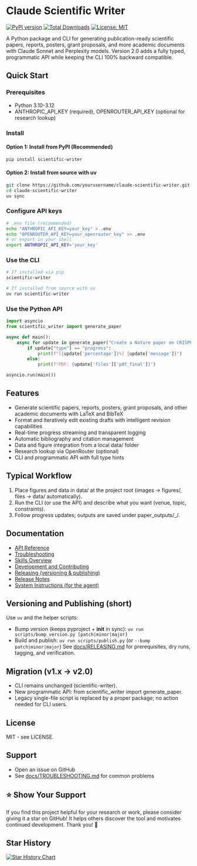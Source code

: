 # Claude Scientific Writer

[![PyPI version](https://badge.fury.io/py/scientific-writer.svg)](https://badge.fury.io/py/scientific-writer)
[![Total Downloads](https://static.pepy.tech/badge/scientific-writer)](https://pepy.tech/project/scientific-writer)
[![License: MIT](https://img.shields.io/badge/License-MIT-yellow.svg)](https://opensource.org/licenses/MIT)

A Python package and CLI for generating publication-ready scientific papers, reports, posters, grant proposals, and more academic documents with Claude Sonnet and Perplexity models. Version 2.0 adds a fully typed, programmatic API while keeping the CLI 100% backward compatible.

## Quick Start

### Prerequisites
- Python 3.10-3.12
- ANTHROPIC_API_KEY (required), OPENROUTER_API_KEY (optional for research lookup)

### Install

#### Option 1: Install from PyPI (Recommended)
```bash
pip install scientific-writer
```

#### Option 2: Install from source with uv
```bash
git clone https://github.com/yourusername/claude-scientific-writer.git
cd claude-scientific-writer
uv sync
```

### Configure API keys
```bash
# .env file (recommended)
echo "ANTHROPIC_API_KEY=your_key" > .env
echo "OPENROUTER_API_KEY=your_openrouter_key" >> .env
# or export in your shell
export ANTHROPIC_API_KEY='your_key'
```

### Use the CLI
```bash
# If installed via pip
scientific-writer

# If installed from source with uv
uv run scientific-writer
```

### Use the Python API
```python
import asyncio
from scientific_writer import generate_paper

async def main():
    async for update in generate_paper("Create a Nature paper on CRISPR gene editing"):
        if update["type"] == "progress":
            print(f"[{update['percentage']}%] {update['message']}")
        else:
            print(f"PDF: {update['files']['pdf_final']}")

asyncio.run(main())
```

## Features
- Generate scientific papers, reports, posters, grant proposals, and other academic documents with LaTeX and BibTeX
- Format and iteratively edit existing drafts with intelligent revision capabilities
- Real-time progress streaming and transparent logging
- Automatic bibliography and citation management
- Data and figure integration from a local data/ folder
- Research lookup via OpenRouter (optional)
- CLI and programmatic API with full type hints

## Typical Workflow
1. Place figures and data in data/ at the project root (images -> figures/, files -> data/ automatically).
2. Run the CLI (or use the API) and describe what you want (venue, topic, constraints).
3. Follow progress updates; outputs are saved under paper_outputs/<timestamp>_<topic>/.

## Documentation
- [API Reference](docs/API.md)
- [Troubleshooting](docs/TROUBLESHOOTING.md)
- [Skills Overview](docs/SKILLS.md)
- [Development and Contributing](docs/DEVELOPMENT.md)
- [Releasing (versioning & publishing)](docs/RELEASING.md)
- [Release Notes](CHANGELOG.md)
- [System Instructions (for the agent)](CLAUDE.md)

## Versioning and Publishing (short)
Use `uv` and the helper scripts:
- Bump version (keeps pyproject + __init__ in sync): `uv run scripts/bump_version.py [patch|minor|major]`
- Build and publish: `uv run scripts/publish.py` (or `--bump patch|minor|major`)
See [docs/RELEASING.md](docs/RELEASING.md) for prerequisites, dry runs, tagging, and verification.

## Migration (v1.x -> v2.0)
- CLI remains unchanged (scientific-writer).
- New programmatic API: from scientific_writer import generate_paper.
- Legacy single-file script is replaced by a proper package; no action needed for CLI users.

## License
MIT - see LICENSE.

## Support
- Open an issue on GitHub
- See [docs/TROUBLESHOOTING.md](docs/TROUBLESHOOTING.md) for common problems

## ⭐ Show Your Support

If you find this project helpful for your research or work, please consider giving it a star on GitHub! It helps others discover the tool and motivates continued development. Thank you! 🙏

## Star History

[![Star History Chart](https://api.star-history.com/svg?repos=K-Dense-AI/claude-scientific-writer&type=date&legend=top-left)](https://www.star-history.com/#K-Dense-AI/claude-scientific-writer&type=date&legend=top-left)